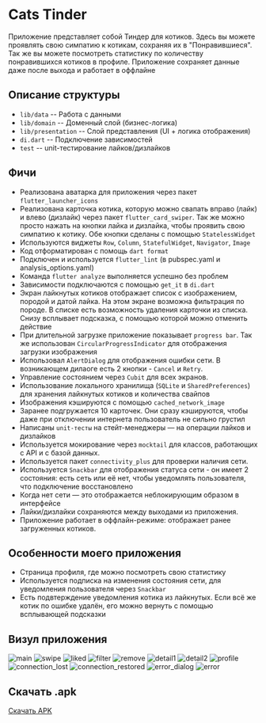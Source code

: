 # Cats Tinder

Приложение представляет собой Тиндер для котиков.
Здесь вы можете проявлять свою симпатию к котикам, сохраняя их в "Понравившиеся".
Так же вы можете посмотреть статистику по количеству понравившихся котиков в профиле.
Приложение сохраняет данные даже после выхода и работает в оффлайне

## Описание структуры

- `lib/data` -- Работа с данными
- `lib/domain` -- Доменный слой (бизнес-логика)
- `lib/presentation` -- Слой представления (UI + логика отображения)
- `di.dart` -- Подключение зависимостей
- `test` -- unit-тестирование лайков/дизлайков 


## Фичи
- Реализована аватарка для приложения через пакет `flutter_launcher_icons`
- Реализована карточка котика, которую можно свапать вправо (лайк) и влево (дизлайк) через пакет `flutter_card_swiper`. Так же можно просто нажать на кнопки лайка и дизлайка, чтобы проявить свою симпатию к котику. Обе кнопки сделаны с помощью `StatelessWidget`
- Используются виджеты `Row`, `Column`, `StatefulWidget`, `Navigator`, `Image`
- Код отформатирован с помощь `dart format`
- Подключен и используется `flutter_lint` (в pubspec.yaml и analysis_options.yaml)
- Команда `flutter analyze` выполняется успешно без проблем
- Зависимости подключаются с помощью `get_it` в `di.dart`
- Экран лайкнутых котиков отображает список с изображением, породой и датой лайка. На этом экране возможна фильтрация по породе. В списке есть возможность удаления карточки из списка. Снизу всплывает подсказка, с помощью которой можно отменить действие
- При длительной загрузке приложение показывает `progress bar`. Так же использован `CircularProgressIndicator` для отображения загрузки изображения
- Использовал `AlertDialog` для отображения ошибки сети. В возникающем дилаоге есть 2 кнопки - `Cancel` и `Retry`. 
- Управление состоянием через `Cubit` для всех экранов. 
- Использование локального хранилища (`SQLite` и `SharedPreferences`) для хранения лайкнутых котиков и количества свайпов
- Изображения кэшируются с помощью `cached_network_image`
- Заранее подгружается 10 карточек. Они сразу кэшируются, чтобы даже при отключении интернета пользователь не сильно грустил
- Написаны `unit-тесты` на стейт-менеджеры — на операции лайков и дизлайков
- Используется мокирование через `mocktail` для классов, работающих с API и с базой данных.
- Используется пакет `connectivity_plus` для проверки наличия сети.
- Используется `Snackbar` для отображения статуса сети - он имеет 2 состояния: есть сеть или её нет, чтобы уведомлять пользователя, что подключение восстановлено
- Когда нет сети — это отображается неблокирующим образом в интерфейсе
- Лайки/дизлайки сохраняются между выходами из приложения.
- Приложение работает в оффлайн-режиме: отображает ранее загруженных котиков.

## Особенности моего приложения
- Страница профиля, где можно посмотреть свою статистику
- Используется подписка на изменения состояния сети, для уведомления пользователя через `Snackbar`
- Есть подвтерждение уведомления котика из лайкнутых. Если всё же котик по ошибке удалён, его можно вернуть с помощью всплывающей подсказки

## Визул приложения
![main](./examples_inerface/main.jpg)
![swipe](./examples_inerface/swipe.jpg)
![liked](./examples_inerface/liked.jpg)
![filter](./examples_inerface/filter.jpg)
![remove](./examples_inerface/remove.jpg)
![detail1](./examples_inerface/detail1.jpg)
![detail2](./examples_inerface/detail2.jpg)
![profile](./examples_inerface/profile.jpg)
![connection_lost](./examples_inerface/connection_lost.jpg)
![connection_restored](./examples_inerface/connection_restored.jpg)
![error_dialog](./examples_inerface/error_dialog.jpg)
![error](./examples_inerface/error.jpg)


## Скачать .apk
[Скачать APK](https://github.com/KiriProg/Cats_Tinder/releases/latest/download/app-release.apk)
